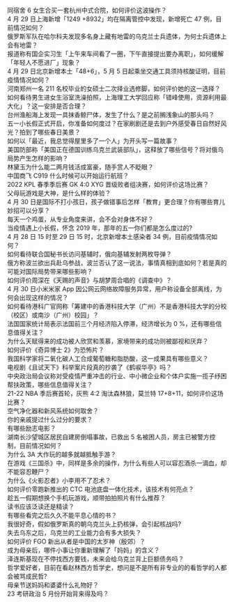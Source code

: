 同宿舍 6 女生合买一套杭州中式合院，如何评价这波操作？  
4 月 29 日上海新增「1249 +8932」均在隔离管控中发现，新增死亡 47 例，目前情况如何？  
俄罗斯军队在哈尔科夫发现多名身上藏有地雷的乌克兰士兵遗体，为何士兵遗体上会有地雷？  
报道称有国企实习生「上午来车间看了一圈，下午直接提出要办离职」，如何缓解「年轻人不愿进厂」现象？  
4 月 29 日北京新增本土「48+6」，5 月 5 日起乘坐交通工具须持核酸证明，目前疫情情况如何？  
河南郑州一名 211 名校毕业的女硕士二次择业选修脚，如何评价她的这一选择？  
如何看待男生进女生浴室洗澡拍照，上海理工大学回应称「错峰使用，资源利用最大化」？这一安排是否合理？  
台州渔船海上发现一具抹香鲸尸体，发生了什么？是之前搁浅象山的那头吗？  
五一小长假正式开启，你准备如何度过？在家刷剧还是去到户外感受春日自然好风光？拍到了哪些春日美景？  
如何以「最近，我总觉得屋里多了一个人」为开头写一篇故事？  
美国防部称「美国正在德国训练乌克兰武装部队」，这释放了哪些信号？将对俄乌局势产生怎样的影响？  
林黛玉为什么能二两月钱活成富豪，随手赏人不眨眼？  
中国商飞 C919 什么时候可以开始运行航班？  
2022 KPL 春季季后赛 GK 4:0 XYG 晋级败者组决赛，如何评价这场比赛？  
父母玩游戏是大神，是什么样的体验？  
4 月 30 日是国际不打小孩日，孩子做错事后怎样「教育」更合理？你有哪些育儿妙招可以分享？  
每天一个鸡蛋，从专业角度来讲，会不会对身体不好？  
当疫情遇上小长假，怀念 2019 年，那年的五一你们都是怎么度过的?  
4 月 28 日 15 时至 29 日 15 时，北京新增本土感染者 34 例，目前疫情情况如何？  
如何看待联合国秘书长访问基辅时，俄向基辅发射两枚导弹？  
俄方称波兰欲出兵赴乌参战，波兰否认了这一说法，事情真相到底如何？若是真的可能对国际局势带来哪些影响？  
如何评价周深在《天赐的声音》与胡梦周合唱的《调查中》？  
4 月 30 日小米米家 App 因公网云网络故障服务异常，用户称设备全部离线，为何会出现这样的情况？  
如何看待港科广官网称「筹建中的香港科技大学（广州）不是香港科技大学的分校（校区）或南沙（广州）校园」？  
法国国家统计局表示法国前三个月经济陷入停滞，经济增长为 0 %，还有哪些信息值得关注？  
为什么天赋得来的成功被人欣赏和羡慕，家境带来的成功则被鄙视和厌弃？  
如何评价《奇异博士 2》为恐怖片？  
我国科学家将二氧化碳人工合成葡萄糖和脂肪酸，这一成果具有哪些意义？  
电视剧《且试天下》科举案片段真的抄袭了《鹤唳华亭》吗？  
中央政治局会议称对受疫情严重冲击的行业、中小微企业和个体户实施一揽子纾困帮扶政策，哪些信息值得关注？  
21-22 NBA 季后赛首轮，灰熊 4:2 淘汰森林狼，莫兰特 17+8+11，如何评价这场比赛？  
空气净化器和新风系统如何取舍？  
你的亲戚提过什么过分的要求？  
有哪些励志电影？  
湖南长沙望城区居民自建房倒塌事故，已救出 5 名被困人员，房主已被警方控制，目前情况如何？  
为什么 3A 大作玩的越多就越抵触手游？  
在游戏《三国杀》中，同样是多余的操作，为什么有些人可以容忍酒杀一滴血，却不能容忍鞭尸？  
为什么《火影忍者》小李用不了忍术？  
如何评价零跑新推出的 CTC 电池底盘一体化技术，该技术有何亮点？  
趁五一假期想换个手机玩游戏，顺带拍拍照片有什么推荐？  
读书应该泛读还是精读？  
有哪些看完之后久久不能平息心情的书？  
我很好奇，假如俄罗斯真的朝乌克兰头上扔核弹，会引起核战吗?  
失去乌东之后，乌克兰的工业能力会有多大损失？  
如何评价 FGO 新出从者是中国的太岁神（殷郊）？  
成为母亲后，哪件小事让你重新理解了「妈妈」的含义？  
泽连斯基现在不停找西方要钱，未来会给乌克兰背上巨额债务吗？  
哲学爱好者，目前在看赵林西方哲学史，想问是不是所有非专业的的看哲学的人都会被骂成民哲?  
母亲节送妈妈和婆婆什么礼物好？  
23 考研政治 5 月份开始背来得及吗？  
